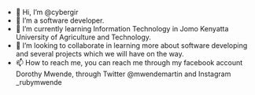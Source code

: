 - 👋 Hi, I’m @cybergir
- 👀 I’m a software developer.
- 🌱 I’m currently learning Information Technology in Jomo Kenyatta University of Agriculture and Technology.
- 💞️ I’m looking to collaborate in learning more about software developing and several projects which we will have on the way.
- 📫 How to reach me, you can reach me through my facebook account Dorothy Mwende, through Twitter @mwendemartin and Instagram _rubymwende

<!---
cybergir/cybergir is a ✨ special ✨ repository because its `README.md` (this file) appears on your GitHub profile.
You can click the Preview link to take a look at your changes.
--->
